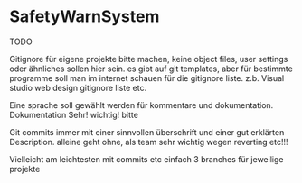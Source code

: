 # SafetyWarnSystem
TODO

Gitignore für eigene projekte bitte machen, keine object files, user settings oder ähnliches sollen hier sein. es gibt auf git templates, aber für bestimmte programme soll man im internet schauen für die gitignore liste. z.b. Visual studio web design gitignore liste etc.

Eine sprache soll gewählt werden für kommentare und dokumentation. Dokumentation Sehr! wichtig! bitte

Git commits immer mit einer sinnvollen überschrift und einer gut erklärten Description. alleine geht ohne, als team sehr wichtig wegen reverting etc!!!

Vielleicht am leichtesten mit commits etc einfach 3 branches für jeweilige projekte